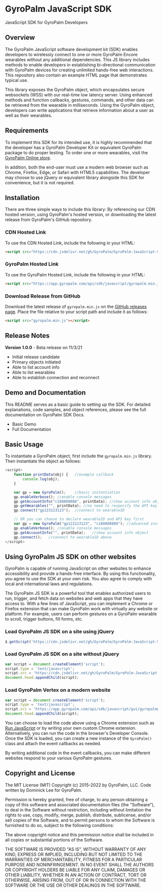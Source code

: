 # GyroPalm JavaScript SDK
JavaScript SDK for GyroPalm Developers

## Overview ##
The GyroPalm JavaScript software development kit (SDK) enables developers to wirelessly connect to one or more GyroPalm Encore wearables without any additional dependencies. This JS library includes methods to enable developers in establishing bi-directional communication with GyroPalm devices for creating unlimited hands-free web interactions. This repository also contain an example HTML page that demonstrates typical use.

This library exposes the GyroPalm object, which encapsulates secure websockets (WSS) with our real-time low latency server. Using enhanced methods and function callbacks, gestures, commands, and other data can be retrieved from the wearable in milliseconds. Using the GyroPalm object, developers can write applications that retrieve information about a user as well as their wearables.

## Requirements ##
To implement this SDK for its intended use, it is highly recommended that the developer has a GyroPalm Developer Kit or equivalent GyroPalm package to do proper testing. To order one or more wearables, visit the [GyroPalm Online store](https://gyropalm.com/order/).

In addition, both the end-user must use a modern web browser such as Chrome, Firefox, Edge, or Safari with HTML5 capabilities. The developer may choose to use jQuery or equivalent library alongside this SDK for convenience, but it is not required.

## Installation ##
There are three simple ways to include this library: By referencing our CDN hosted version, using GyroPalm's hosted version, or downloading the latest release from GyroPalm's GitHub repository.

### CDN Hosted Link ###
To use the CDN Hosted Link, include the following in your HTML:
```html
<script src="https://cdn.jsdelivr.net/gh/GyroPalm/GyroPalm-JavaScript-SDK@latest/gyropalm.min.js"></script>
```

### GyroPalm Hosted Link ###
To use the GyroPalm Hosted Link, include the following in your HTML:
```html
<script src="https://app.gyropalm.com/api/sdk/javascript/gyropalm.min.js"></script>
```

### Download Release from GitHub ###
Download the latest release of `gyropalm.min.js` on the [GitHub releases page](https://github.com/GyroPalm/GyroPalm-JavaScript-SDK/releases). Place the file relative to your script path and include it as follows:
```html
<script src="gyropalm.min.js"></script>
```

## Release Notes ##

**Version 1.0.0** - Beta release on 11/3/21
- Initial release candidate
- Primary objects initiated
- Able to list account info
- Able to list wearables
- Able to establish connection and reconnect

## Demo and Documentation ##
This README serves as a basic guide to setting up the SDK. For detailed explanations, code samples, and object references, please see the full documentation on GyroPalm SDK Docs.

- Basic Demo
- Full Documentation

## Basic Usage ##
To instantiate a GyroPalm object, first include the `gyropalm.min.js` library. Then instantiate the object as follows:

```javascript
<script>
	function printData(obj) {	//example callback
		console.log(obj);
	}

	var gp = new GyroPalm();	//basic instantiation
	gp.enableVerbose();	//enable console messages
	gp.getAccountInfo("c188888888", printData);	//show account info object
	gp.getWearables("", printData);	//no need to respecify the API key
	gp.connect("gp123123123");	//connect to wearableID

	// OR you can choose to declare wearableID and API key first
	var gp = new GyroPalm("gp123123123", "c188888888");	//advanced instantiation
	gp.enableVerbose();	//enable console messages
	gp.getAccountInfo("", printData);	//show account info object
	gp.connect();	//connect to wearableID above
</script>
```

## Using GyroPalm JS SDK on other websites ##
GyroPalm is capable of running JavaScript on other websites to enhance accessibility and provide a hands-free interface. By using this functionality, you agree to use the SDK at your own risk. You also agree to comply with local and international laws and regulations.

The GyroPalm JS SDK is a powerful tool that enables authorized users to run, trigger, and fetch data on websites and web apps that they have access to. With a few lines of JavaScript, you can implement a Chrome or Firefox extension that can make GyroPalm work with virtually any website or platform. For example, users can perform gestures on a GyroPalm wearable to scroll, trigger buttons, fill forms, etc.

### Load GyroPalm JS SDK on a site using jQuery ###
```javascript
$.getScript('https://cdn.jsdelivr.net/gh/GyroPalm/GyroPalm-JavaScript-SDK@latest/gyropalm.min.js')
```

### Load GyroPalm JS SDK on a site without jQuery ###
```javascript
var script = document.createElement('script');
script.type = 'text/javascript';
script.src = 'https://cdn.jsdelivr.net/gh/GyroPalm/GyroPalm-JavaScript-SDK@latest/gyropalm.min.js';
document.head.appendChild(script);
```

### Load GyroPalm Vertex on a modern website ###
```javascript
var script = document.createElement('script');
script.type = 'text/javascript';
script.src = 'https://app.gyropalm.com/api/sdk/javascript/gui/gyropalmgui.js';
document.head.appendChild(script);
```

You can choose to load the code above using a Chrome extension such as [Run JavaScript](https://chrome.google.com/webstore/detail/run-javascript/lmilalhkkdhfieeienjbiicclobibjao) or by writing your own custom Chrome extension. Alternatively, you can run the code in the browser's Developer Console. Once the SDK is loaded, you can create a new instance of the `GyroPalm()` class and attach the event callbacks as needed.

By writing additional code in the event callbacks, you can make different websites respond to your various GyroPalm gestures.

## Copyright and License ##
The MIT License (MIT) Copyright (c) 2015-2022 by GyroPalm, LLC. Code written by Dominick Lee for GyroPalm.

Permission is hereby granted, free of charge, to any person obtaining a copy of this software and associated documentation files (the "Software"), to deal in the Software without restriction, including without limitation the rights to use, copy, modify, merge, publish, distribute, sublicense, and/or sell copies of the Software, and to permit persons to whom the Software is furnished to do so, subject to the following conditions:

The above copyright notice and this permission notice shall be included in all copies or substantial portions of the Software.

THE SOFTWARE IS PROVIDED "AS IS", WITHOUT WARRANTY OF ANY KIND, EXPRESS OR IMPLIED, INCLUDING BUT NOT LIMITED TO THE WARRANTIES OF MERCHANTABILITY, FITNESS FOR A PARTICULAR PURPOSE AND NONINFRINGEMENT. IN NO EVENT SHALL THE AUTHORS OR COPYRIGHT HOLDERS BE LIABLE FOR ANY CLAIM, DAMAGES OR OTHER LIABILITY, WHETHER IN AN ACTION OF CONTRACT, TORT OR OTHERWISE, ARISING FROM, OUT OF OR IN CONNECTION WITH THE SOFTWARE OR THE USE OR OTHER DEALINGS IN THE SOFTWARE.